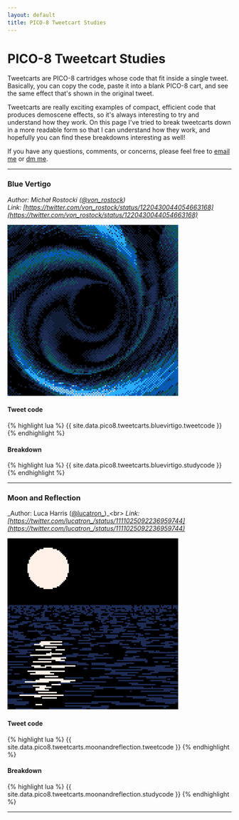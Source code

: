 ```yaml
---
layout: default
title: PICO-8 Tweetcart Studies
---
```


# PICO-8 Tweetcart Studies

Tweetcarts are PICO-8 cartridges whose code that fit inside a single tweet. Basically, you can copy the code, paste it into a blank PICO-8 cart, and see the same effect that's shown in the original tweet.

Tweetcarts are really exciting examples of compact, efficient code that produces demoscene effects, so it's always interesting to try and understand how they work. On this page I've tried to break tweetcarts down in a more readable form so that I can understand how they work, and hopefully you can find these breakdowns interesting as well!

If you have any questions, comments, or concerns, please feel free to [email me](mailto:daniel@danieloaks.net) or [dm me](https://twitter.com/pixienop).

-----

### Blue Vertigo

_Author: Michał Rostocki ([@von_rostock](https://twitter.com/von_rostock))_<br>
_Link: [https://twitter.com/von_rostock/status/1220430044054663168](https://twitter.com/von_rostock/status/1220430044054663168)_

<img class="screenie" src="/img/tweetcarts/bluevirtigo.gif" alt="Blue Virtigo">

<div class="codecompare">
<div class="tweetcode"><h4>Tweet code <!--<div class="wraptoggle"><input id="cb1" type="checkbox" checked/> <label for="cb1">wrap</label></div>--></h4>
{% highlight lua %}
{{ site.data.pico8.tweetcarts.bluevirtigo.tweetcode }}
{% endhighlight %}</div>
<div class="studycode"><h4>Breakdown</h4>
{% highlight lua %}
{{ site.data.pico8.tweetcarts.bluevirtigo.studycode }}
{% endhighlight %}</div>
</div>

-----

### Moon and Reflection

_Author: Luca Harris ([@lucatron_](https://twitter.com/lucatron_))_<br>
_Link: [https://twitter.com/lucatron_/status/1111025092236959744](https://twitter.com/lucatron_/status/1111025092236959744)_

<img class="screenie" src="/img/tweetcarts/moonandreflection.gif" alt="Moon and Reflection">

<div class="codecompare">
<div class="tweetcode"><h4>Tweet code</h4>
{% highlight lua %}
{{ site.data.pico8.tweetcarts.moonandreflection.tweetcode }}
{% endhighlight %}</div>
<div class="studycode"><h4>Breakdown</h4>
{% highlight lua %}
{{ site.data.pico8.tweetcarts.moonandreflection.studycode }}
{% endhighlight %}</div>
</div>

-----
